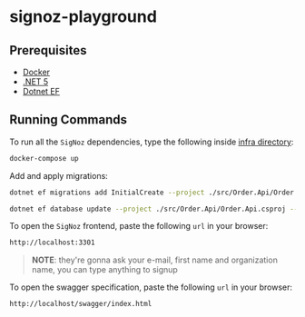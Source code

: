 # signoz-playground

## Prerequisites

- [Docker](https://www.docker.com/products/docker-desktop)
- [.NET 5](https://dotnet.microsoft.com/en-us/download/dotnet/5.0)
- [Dotnet EF](https://docs.microsoft.com/pt-br/ef/core/cli/dotnet)

## Running Commands

To run all the `SigNoz` dependencies, type the following inside [infra directory](./infra):

```bash
docker-compose up
```

Add and apply migrations:

```bash
dotnet ef migrations add InitialCreate --project ./src/Order.Api/Order.Api.csproj --startup-project ./src/Order.Api/Order.Api.csproj --context OrderContext --verbose

dotnet ef database update --project ./src/Order.Api/Order.Api.csproj --startup-project ./src/Order.Api/Order.Api.csproj --context OrderContext --verbose
```

To open the `SigNoz` frontend, paste the following `url` in your browser:

```bash
http://localhost:3301
```

> **NOTE**: they're gonna ask your e-mail, first name and organization name, you can type anything to signup

To open the swagger specification, paste the following `url` in your browser:

```bash
http://localhost/swagger/index.html
```

